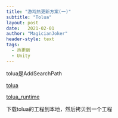```yaml
---
title: "游戏热更新方案(一)"
subtitle: "Tolua"
layout: post
date:   2021-02-01
author: "MagicianJoker"
header-style: text
tags:
  - 热更新
  - Unity
---
```


tolua是AddSearchPath



[tolua](https://github.com/topameng/tolua)

[tolua_runtime](https://github.com/topameng/tolua_runtime)

下载tolua的工程到本地，然后拷贝到一个工程

